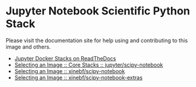 # Jupyter Notebook Scientific Python Stack

Please visit the documentation site for help using and contributing to this image and others.

* [Jupyter Docker Stacks on ReadTheDocs](http://jupyter-docker-stacks.readthedocs.io/en/latest/index.html)
* [Selecting an Image :: Core Stacks :: jupyter/scipy-notebook](http://jupyter-docker-stacks.readthedocs.io/en/latest/using/selecting.html#jupyter-scipy-notebook)
* [Selecting an Image :: xinebf/scipy-notebook](https://hub.docker.com/r/xinebf/scipy-notebook)
* [Selecting an Image :: xinebf/scipy-notebook-extras](https://hub.docker.com/r/xinebf/scipy-notebook-extras)

